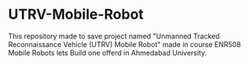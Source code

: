 # UTRV-Mobile-Robot
This repository made to save project named "Unmanned Tracked Reconnaissance Vehicle (UTRV) Mobile Robot" made in course ENR508 Mobile Robots lets Build one offerd in Ahmedabad University. 
